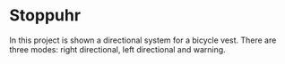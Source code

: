 # Stoppuhr
In this project is shown a directional system for a bicycle vest. There are three modes: right directional, left directional and warning.
